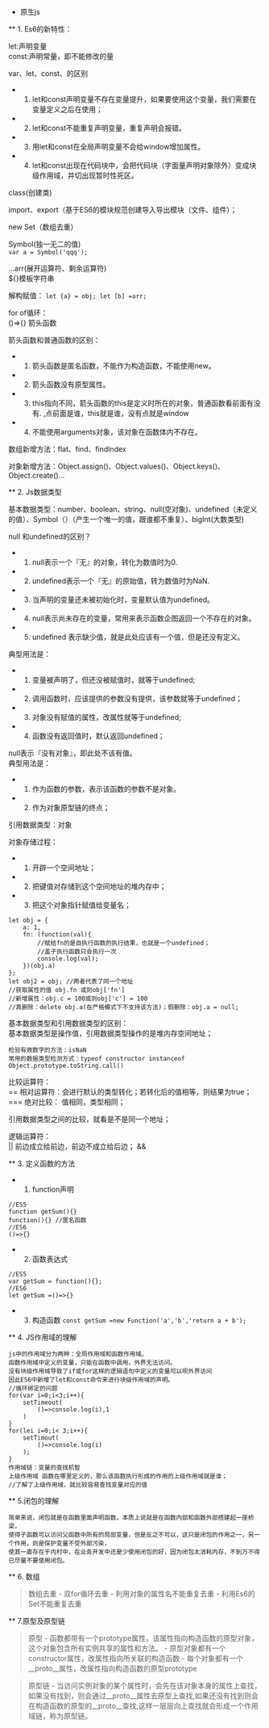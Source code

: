 * 原生js

** 1. Es6的新特性：

let:声明变量 <br>
const:声明常量，即不能修改的量

var、let、const、的区别<br>
- 1. let和const声明变量不存在变量提升，如果要使用这个变量，我们需要在变量定义之后在使用；
- 2. let和const不能重复声明变量，重复声明会报错。
- 3. 用let和const在全局声明变量不会给window增加属性。
- 4. let和const出现在代码块中，会把代码块（字面量声明对象除外）变成块级作用域，并切出现暂时性死区。

class(创建类)

import、export（基于ES6的模块规范创建导入导出模块（文件、组件）；

new Set（数组去重）

Symbol(独一无二的值)    
`var a = Symbol('qqq');`

...arr(展开运算符、剩余运算符)<br>
${}模板字符串
 
解构赋值：
`let {a} = obj; let [b] =arr;`

for of循环：<br>
()=>{} 箭头函数<br>

箭头函数和普通函数的区别：<br>
- 1. 箭头函数是匿名函数，不能作为构造函数，不能使用new。
- 2. 箭头函数没有原型属性。
- 3. this指向不同，箭头函数的this是定义时所在的对象，普通函数看前面有没有. ,点前面是谁，this就是谁，没有点就是window
- 4. 不能使用arguments对象，该对象在函数体内不存在。

数组新增方法：flat、find、findIndex

对象新增方法：Object.assign()、Object.values()、Object.keys()、Object.create()...

** 2. Js数据类型

基本数据类型：number、boolean、string、null(空对象)、undefined（未定义的值）、Symbol（）（产生一个唯一的值，跟谁都不重复）、bigInt(大数类型)

null 和undefined的区别？<br>
- 1. null表示一个『无』的对象，转化为数值时为0.
- 2. undefined表示一个『无』的原始值，转为数值时为NaN.
- 3. 当声明的变量还未被初始化时，变量默认值为undefined。
- 4. null表示尚未存在的变量，常用来表示函数企图返回一个不存在的对象。
- 5. undefined 表示缺少值，就是此处应该有一个值，但是还没有定义。

典型用法是：<br>
- 1. 变量被声明了，但还没被赋值时，就等于undefined;
- 2. 调用函数时，应该提供的参数没有提供，该参数就等于undefined；
- 3. 对象没有赋值的属性，改属性就等于undefined;
- 4. 函数没有返回值时，默认返回undefined；

null表示『没有对象』，即此处不该有值。<br>
典型用法是：<br>
- 1. 作为函数的参数，表示该函数的参数不是对象。
- 2. 作为对象原型链的终点；

引用数据类型：对象

对象存储过程：<br>
- 1. 开辟一个空间地址；
- 2. 把键值对存储到这个空间地址的堆内存中；
- 3. 把这个对象指针赋值给变量名；
```
let obj = {
    a: 1,
    fn: (function(val){
        //赋给fn的是自执行函数的执行结果，也就是一个undefined；
        //盖子执行函数只会执行一次
        console.log(val);
    })(obj.a)
};
let obj2 = obj; //两者代表了同一个地址
//获取属性的值 obj.fn 或则obj['fn']
//新增属性：obj.c = 100或则obj['c'] = 100
//真删除：delete obj.a(在严格模式下不支持该方法)；假删除：obj.a = null;
```
基本数据类型和引用数据类型的区别：<br>
基本数据类型是操作值，引用数据类型操作的是堆内存空间地址；
```
检验有效数字的方法：isNaN
常用的数据类型检测方式：typeof constructor instanceof Object.prototype.toString.call()
```
比较运算符：<br>
== 相对运算符：会进行默认的类型转化；若转化后的值相等，则结果为true；<br>
=== 绝对比较： 值相同，类型相同；

引用数据类型之间的比较，就看是不是同一个地址；

逻辑运算符：<br>
|| 前边成立给前边，前边不成立给后边；
&& 

** 3. 定义函数的方法

- 1. function声明
```
//ES5
function getSum(){}
function(){} //匿名函数
//ES6
()=>{}
```
- 2. 函数表达式
```
//ES5
var getSum = function(){};
//ES6
let getSum =()=>{}
```
- 3. 构造函数
`const getSum =new Function('a','b','return a + b');`

** 4. JS作用域的理解
```
js中的作用域分为两种：全局作用域和函数作用域。
函数作用域中定义的变量，只能在函数中调用，外界无法访问。
没有块级作用域导致了if或for这样的逻辑语句中定义的变量可以呗外界访问
因此ES6中新增了let和const命令来进行块级作用域的声明。
//循环绑定的问题
for(var i=0;i<3;i++){
    setTimeout(
        ()=>console.log(i),1
    )
}
for(lei i=0;i< 3;i++){
    setTimout(
        ()=>console.log(i)
    );
}
作用域链：变量的查找机智
上级作用域 函数在哪里定义的，那么该函数执行形成的作用的上级作用域就是谁；
//了解了上级作用域，就比较容易查找变量对应的值

```
** 5.闭包的理解
```
简单来说，闭包就是在函数里面声明函数，本质上说就是在函数内部和函数外部搭建起一座桥梁，
使得子函数可以访问父函数中所有的局部变量，但是反之不可以，这只是闭包的作用之一，另一个作用，则是保护变量不受外部污染，
使其一直存在于内村中，在业务开发中还是少使用闭包的好，因为闭包太消耗内存，不到万不得已尽量不要使用闭包。
```
** 6. 数组

>   数组去重
    - 双for循环去重
    - 利用对象的属性名不能重复去重
    - 利用Es6的Set不能重复去重

** 7.原型及原型链

> 原型
    - 函数都带有一个prototype属性，该属性指向构造函数的原型对象，这个对象包含所有实例共享的属性和方法。
    - 原型对象都有一个constructor属性，改属性指向所关联的构造函数
    - 每个对象都有一个__proto__属性，改属性指向构造函数的原型prototype

> 原型链
    - 当访问实例对象的某个属性时，会先在该对象本身的属性上查找，如果没有找到，则会通过__proto__属性去原型上查找,如果还没有找到则会在构造函数的原型的__proto__查找,这样一层层向上查找就会形成一个作用域链，称为原型链。





















